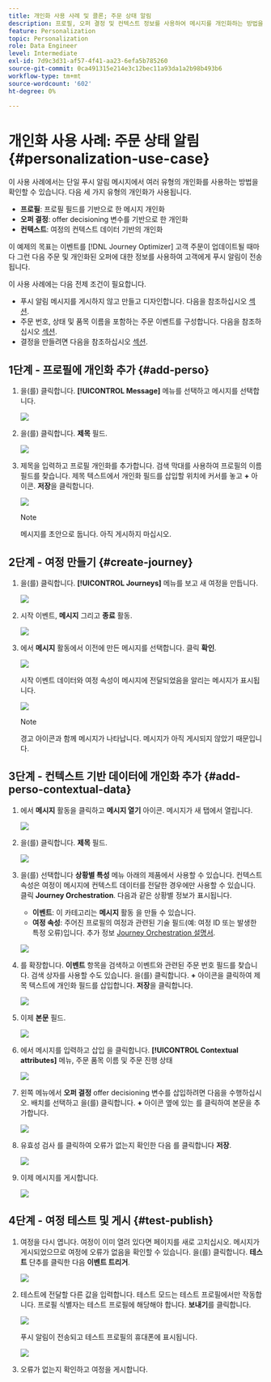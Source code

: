 ```yaml
---
title: 개인화 사용 사례 및 콜론; 주문 상태 알림
description: 프로필, 오퍼 결정 및 컨텍스트 정보를 사용하여 메시지를 개인화하는 방법을 알아봅니다.
feature: Personalization
topic: Personalization
role: Data Engineer
level: Intermediate
exl-id: 7d9c3d31-af57-4f41-aa23-6efa5b785260
source-git-commit: 0ca491315e214e3c12bec11a93da1a2b98b493b6
workflow-type: tm+mt
source-wordcount: '602'
ht-degree: 0%

---
```


# 개인화 사용 사례: 주문 상태 알림 {#personalization-use-case}

이 사용 사례에서는 단일 푸시 알림 메시지에서 여러 유형의 개인화를 사용하는 방법을 확인할 수 있습니다. 다음 세 가지 유형의 개인화가 사용됩니다.

* **프로필**: 프로필 필드를 기반으로 한 메시지 개인화
* **오퍼 결정**: offer decisioning 변수를 기반으로 한 개인화
* **컨텍스트**: 여정의 컨텍스트 데이터 기반의 개인화

이 예제의 목표는 이벤트를 [!DNL Journey Optimizer] 고객 주문이 업데이트될 때마다 그런 다음 주문 및 개인화된 오퍼에 대한 정보를 사용하여 고객에게 푸시 알림이 전송됩니다.

이 사용 사례에는 다음 전제 조건이 필요합니다.

* 푸시 알림 메시지를 게시하지 않고 만들고 디자인합니다. 다음을 참조하십시오 [섹션](../messages/get-started-content.md).
* 주문 번호, 상태 및 품목 이름을 포함하는 주문 이벤트를 구성합니다. 다음을 참조하십시오 [섹션](../event/about-events.md).
* 결정을 만들려면 다음을 참조하십시오 [섹션](../offers/offer-activities/create-offer-activities.md).

## 1단계 - 프로필에 개인화 추가 {#add-perso}

1. 을(를) 클릭합니다. **[!UICONTROL Message]** 메뉴를 선택하고 메시지를 선택합니다.

   ![](assets/perso-uc.png)

1. 을(를) 클릭합니다. **제목** 필드.

   ![](assets/perso-uc2.png)

1. 제목을 입력하고 프로필 개인화를 추가합니다. 검색 막대를 사용하여 프로필의 이름 필드를 찾습니다. 제목 텍스트에서 개인화 필드를 삽입할 위치에 커서를 놓고 **+** 아이콘. **저장**&#x200B;을 클릭합니다.

   ![](assets/perso-uc3.png)

   >[!NOTE]
   >
   >메시지를 초안으로 둡니다. 아직 게시하지 마십시오.

## 2단계 - 여정 만들기 {#create-journey}

1. 을(를) 클릭합니다. **[!UICONTROL Journeys]** 메뉴를 보고 새 여정을 만듭니다.

   ![](assets/perso-uc4.png)

1. 시작 이벤트, **메시지** 그리고 **종료** 활동.

   ![](assets/perso-uc5.png)

1. 에서 **메시지** 활동에서 이전에 만든 메시지를 선택합니다. 클릭 **확인**.

   ![](assets/perso-uc6.png)

   시작 이벤트 데이터와 여정 속성이 메시지에 전달되었음을 알리는 메시지가 표시됩니다.

   ![](assets/perso-uc7.png)

   >[!NOTE]
   >
   >경고 아이콘과 함께 메시지가 나타납니다. 메시지가 아직 게시되지 않았기 때문입니다.

## 3단계 - 컨텍스트 기반 데이터에 개인화 추가 {#add-perso-contextual-data}

1. 에서 **메시지** 활동을 클릭하고 **메시지 열기** 아이콘. 메시지가 새 탭에서 열립니다.

   ![](assets/perso-uc8.png)

1. 을(를) 클릭합니다. **제목** 필드.

   ![](assets/perso-uc9.png)

1. 을(를) 선택합니다 **상황별 특성** 메뉴 아래의 제품에서 사용할 수 있습니다. 컨텍스트 속성은 여정이 메시지에 컨텍스트 데이터를 전달한 경우에만 사용할 수 있습니다. 클릭 **Journey Orchestration**. 다음과 같은 상황별 정보가 표시됩니다.

   * **이벤트**: 이 카테고리는 **메시지** 활동 을 만들 수 있습니다.
   * **여정 속성**: 주어진 프로필의 여정과 관련된 기술 필드(예: 여정 ID 또는 발생한 특정 오류)입니다. 추가 정보 [Journey Orchestration 설명서](../building-journeys/expression/journey-properties.md).

   ![](assets/perso-uc10.png)

1. 를 확장합니다. **이벤트** 항목을 검색하고 이벤트와 관련된 주문 번호 필드를 찾습니다. 검색 상자를 사용할 수도 있습니다. 을(를) 클릭합니다. **+** 아이콘을 클릭하여 제목 텍스트에 개인화 필드를 삽입합니다. **저장**&#x200B;을 클릭합니다.

   ![](assets/perso-uc11.png)

1. 이제 **본문** 필드.

   ![](assets/perso-uc12.png)

1. 에서 메시지를 입력하고 삽입 을 클릭합니다. **[!UICONTROL Contextual attributes]** 메뉴, 주문 품목 이름 및 주문 진행 상태

   ![](assets/perso-uc13.png)

1. 왼쪽 메뉴에서 **오퍼 결정** offer decisioning 변수를 삽입하려면 다음을 수행하십시오. 배치를 선택하고 을(를) 클릭합니다. **+** 아이콘 옆에 있는 를 클릭하여 본문을 추가합니다.

   ![](assets/perso-uc14.png)

1. 유효성 검사 를 클릭하여 오류가 없는지 확인한 다음 를 클릭합니다 **저장**.

   ![](assets/perso-uc15.png)

1. 이제 메시지를 게시합니다.

   ![](assets/perso-uc16.png)

## 4단계 - 여정 테스트 및 게시 {#test-publish}

1. 여정을 다시 엽니다. 여정이 이미 열려 있다면 페이지를 새로 고치십시오. 메시지가 게시되었으므로 여정에 오류가 없음을 확인할 수 있습니다. 을(를) 클릭합니다. **테스트** 단추를 클릭한 다음 **이벤트 트리거**.

   ![](assets/perso-uc17.png)

1. 테스트에 전달할 다른 값을 입력합니다. 테스트 모드는 테스트 프로필에서만 작동합니다. 프로필 식별자는 테스트 프로필에 해당해야 합니다. **보내기**&#x200B;를 클릭합니다.

   ![](assets/perso-uc18.png)

   푸시 알림이 전송되고 테스트 프로필의 휴대폰에 표시됩니다.

   ![](assets/perso-uc19.png)

1. 오류가 없는지 확인하고 여정을 게시합니다.
